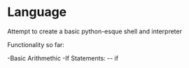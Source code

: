 # Language

Attempt to create a basic python-esque shell and interpreter

Functionality so far:

-Basic Arithmethic
-If Statements:
-- <expression> if <cond>
